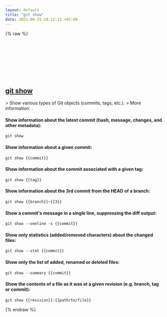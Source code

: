```yaml
---
layout: default
title: "git show"
date: 2021-06-25 18:12:13 +02:00
---
```

{% raw %}
<h2 id="git-show">
  <a href="/en/common/git-show.html">git show</a> <a href="#git-show"><svg class="icon">
    <use href="/assets/images/unicode_sprite.svg#link" />
  </svg></a>
</h2>
> Show various types of Git objects (commits, tags, etc.).
> More information: <https://git-scm.com/docs/git-show>.

#### Show information about the latest commit (hash, message, changes, and other metadata):
```shell
git show
```
#### Show information about a given commit:
```shell
git show {{commit}}
```
#### Show information about the commit associated with a given tag:
```shell
git show {{tag}}
```
#### Show information about the 3rd commit from the HEAD of a branch:
```shell
git show {{branch}}~{{3}}
```
#### Show a commit's message in a single line, suppressing the diff output:
```shell
git show --oneline -s {{commit}}
```
#### Show only statistics (added/removed characters) about the changed files:
```shell
git show --stat {{commit}}
```
#### Show only the list of added, renamed or deleted files:
```shell
git show --summary {{commit}}
```
#### Show the contents of a file as it was at a given revision (e.g. branch, tag or commit):
```shell
git show {{revision}}:{{path/to/file}}
```
{% endraw %}